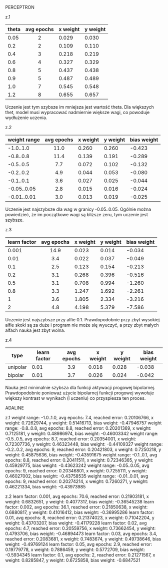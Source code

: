 PERCEPTRON

z.1

| theta | avg epochs | x weight | y weight |
|-------|:----------:|----------|----------|
| 0.05  |     2      | 0.029    | 0.030    |
| 0.2   |     2      | 0.109    | 0.110    |
| 0.4   |     3      | 0.218    | 0.219    |
| 0.6   |     4      | 0.327    | 0.329    |
| 0.8   |     5      | 0.437    | 0.438    |
| 0.9   |     5      | 0.487    | 0.489    |
| 1.0   |     7      | 0.545    | 0.548    |
| 1.2   |     8      | 0.655    | 0.657    |

Uczenie jest tym szybsze im mniejsza jest wartość theta. Dla większych thet, model musi wypracować nadmiernie większe wagi, co powoduje wydłużenie uczenia.

z.2

| weight range | avg epochs | x weight | y weight | bias weight |
|--------------|:----------:|----------|----------|-------------|
| -1.0..1.0    |    11.0    | 0.260    | 0.260    | -0.423      |
| -0.8..0.8    |    11.4    | 0.139    | 0.191    | -0.289      |
| -0.5..0.5    |    7.7     | 0.072    | 0.102    | -0.132      |
| -0.2..0.2    |    4.9     | 0.044    | 0.053    | -0.080      |
| -0.1..0.1    |    3.6     | 0.027    | 0.025    | -0.044      |
| -0.05..0.05  |    2.8     | 0.015    | 0.016    | -0.024      |
| -0.01..0.01  |    3.0     | 0.013    | 0.019    | -0.025      |

Uczenie jest najszybsze dla wag w granicy -0.05..0.05. Ogólnie można powiedzieć, że im początkowe wagi są bliższe zeru, tym uczenie jest szybsze.

z.3

| learn factor | avg epochs | x weight | y weight | bias weight |
|--------------|:----------:|----------|----------|-------------|
| 0.001        |    14.9    | 0.023    | 0.014    | -0.034      |
| 0.01         |    3.4     | 0.022    | 0.037    | -0.049      |
| 0.1          |    2.5     | 0.123    | 0.154    | -0.213      |
| 0.2          |    3.1     | 0.268    | 0.396    | -0.516      |
| 0.5          |    3.1     | 0.708    | 0.994    | -1.260      |
| 0.8          |    3.3     | 1.247    | 1.692    | -2.261      |
| 1            |    3.6     | 1.805    | 2.334    | -3.216      |
| 2            |    4.8     | 4.198    | 5.379    | -7.586      |

Uczenie jest najszybsze przy alfie 0.1. Prawdopodobnie przy zbyt wysokiej alfie skoki są za duże i program nie może się wyuczyć, a przy zbyt małych alfach nauka jest zbyt wolna.

z.4

| type     | learn factor | avg epochs | x weight | y weight | bias weight |
|----------|--------------|:----------:|----------|----------|-------------|
| unipolar | 0.01         |    3.9     | 0.018    | 0.028    | -0.038      |
| bipolar  | 0.01         |    3.7     | 0.026    | 0.024    | -0.042      |

Nauka jest minimalnie szybsza dla funkcji aktywacji progowej bipolarnej. Prawdopodobnie ponieważ użycie bipolarnej funkcji progowej wywołuje większy kontrast w wynikach (i uczeniu) co przyspiesza ten proces.

ADALINE

z.1
weight range: -1.0..1.0, avg epochs: 7.4, reached error: 0.20106766, x weight: 0.72629744, y weight: 0.51416713, bias weight: -0.47946757
weight range: -0.8..0.8, avg epochs: 8.8, reached error: 0.20201369, x weight: 0.7125181, y weight: 0.48986974, bias weight: -0.46003342
weight range: -0.5..0.5, avg epochs: 8.7, reached error: 0.20354001, x weight: 0.72307736, y weight: 0.46323448, bias weight: -0.44109327
weight range: -0.2..0.2, avg epochs: 9, reached error: 0.20421803, x weight: 0.7250218, y weight: 0.45875636, bias weight: -0.43591675
weight range: -0.1..0.1, avg epochs: 8.8, reached error: 0.20411511, x weight: 0.72346365, y weight: 0.45929775, bias weight: -0.43623242
weight range: -0.05..0.05, avg epochs: 9, reached error: 0.20346801, x weight: 0.7255111, y weight: 0.46027002, bias weight: -0.43758535
weight range: -0.01..0.01, avg epochs: 9, reached error: 0.20274214, x weight: 0.7260271, y weight: 0.46221334, bias weight: -0.43973985

z.2
learn factor: 0.001, avg epochs: 70.6, reached error: 0.21903181, x weight: 0.6832651, y weight: 0.4077317, bias weight: -0.36545238
learn factor: 0.002, avg epochs: 36.1, reached error: 0.21850638, x weight: 0.6880817, y weight: 0.41016412, bias weight: -0.36995286
learn factor: 0.01, avg epochs: 8, reached error: 0.21374023, x weight: 0.71042204, y weight: 0.43703207, bias weight: -0.41179228
learn factor: 0.02, avg epochs: 4.7, reached error: 0.20559756, x weight: 0.73662454, y weight: 0.4793706, bias weight: -0.46894473
learn factor: 0.03, avg epochs: 3.4, reached error: 0.2083681, x weight: 0.7483674, y weight: 0.49738646, bias weight: -0.49769124
learn factor: 0.05, avg epochs: 2.9, reached error: 0.19779778, x weight: 0.7886459, y weight: 0.5772709, bias weight: -0.5934345
learn factor: 0.1, avg epochs: 2, reached error: 0.21271567, x weight: 0.8285847, y weight: 0.6725858, bias weight: -0.6847521

